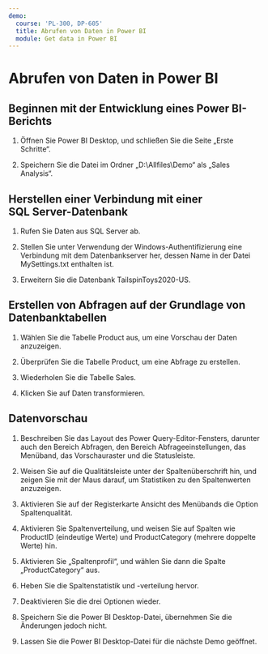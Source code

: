 ```yaml
---
demo:
  course: 'PL-300, DP-605'
  title: Abrufen von Daten in Power BI
  module: Get data in Power BI
---
```


# Abrufen von Daten in Power BI

## Beginnen mit der Entwicklung eines Power BI-Berichts

1. Öffnen Sie Power BI Desktop, und schließen Sie die Seite „Erste Schritte“.

1. Speichern Sie die Datei im Ordner „D:\Allfiles\Demo“ als „Sales Analysis“.

## Herstellen einer Verbindung mit einer SQL Server-Datenbank

1. Rufen Sie Daten aus SQL Server ab.

1. Stellen Sie unter Verwendung der Windows-Authentifizierung eine Verbindung mit dem Datenbankserver her, dessen Name in der Datei MySettings.txt enthalten ist.

1. Erweitern Sie die Datenbank TailspinToys2020-US.

## Erstellen von Abfragen auf der Grundlage von Datenbanktabellen

1. Wählen Sie die Tabelle Product aus, um eine Vorschau der Daten anzuzeigen.

1. Überprüfen Sie die Tabelle Product, um eine Abfrage zu erstellen.

1. Wiederholen Sie die Tabelle Sales.

1. Klicken Sie auf Daten transformieren.

## Datenvorschau

1. Beschreiben Sie das Layout des Power Query-Editor-Fensters, darunter auch den Bereich Abfragen, den Bereich Abfrageeinstellungen, das Menüband, das Vorschauraster und die Statusleiste.

1. Weisen Sie auf die Qualitätsleiste unter der Spaltenüberschrift hin, und zeigen Sie mit der Maus darauf, um Statistiken zu den Spaltenwerten anzuzeigen.

1. Aktivieren Sie auf der Registerkarte Ansicht des Menübands die Option Spaltenqualität.

1. Aktivieren Sie Spaltenverteilung, und weisen Sie auf Spalten wie ProductID (eindeutige Werte) und ProductCategory (mehrere doppelte Werte) hin.

1. Aktivieren Sie „Spaltenprofil“, und wählen Sie dann die Spalte „ProductCategory“ aus.

1. Heben Sie die Spaltenstatistik und -verteilung hervor.

1. Deaktivieren Sie die drei Optionen wieder.

1. Speichern Sie die Power BI Desktop-Datei, übernehmen Sie die Änderungen jedoch nicht.

1. Lassen Sie die Power BI Desktop-Datei für die nächste Demo geöffnet.
